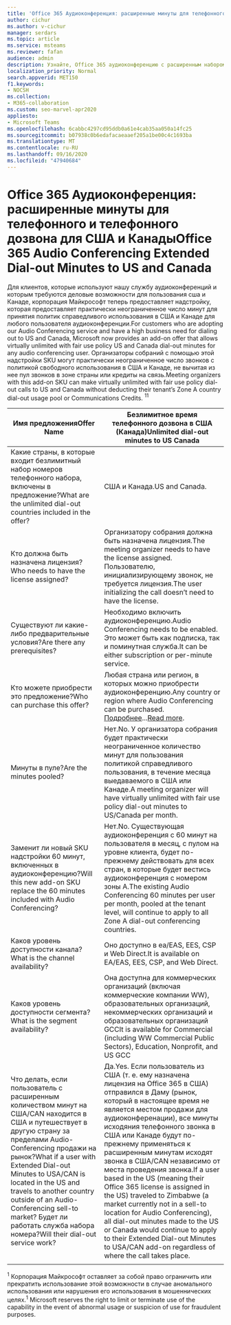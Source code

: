 ```yaml
---
title: 'Office 365 Аудиоконференция: расширенные минуты для телефонного и телефонного дозвона для США и Канады'
author: cichur
ms.author: v-cichur
manager: serdars
ms.topic: article
ms.service: msteams
ms.reviewer: fafan
audience: admin
description: Узнайте, Office 365 аудиоконференцию с расширенным набором минут для телефонного дозвона в США и Канаде.
localization_priority: Normal
search.appverid: MET150
f1.keywords:
- NOCSH
ms.collection:
- M365-collaboration
ms.custom: seo-marvel-apr2020
appliesto:
- Microsoft Teams
ms.openlocfilehash: 6cabbc4297cd95ddb0a61e4cab35aa050a14fc25
ms.sourcegitcommit: b07938c0b6edafacaeaaef205a1be00c4c1693ba
ms.translationtype: MT
ms.contentlocale: ru-RU
ms.lasthandoff: 09/16/2020
ms.locfileid: "47940684"
---
```

# <a name="office-365-audio-conferencing-extended-dial-out-minutes-to-us-and-canada"></a><span data-ttu-id="7977c-103">Office 365 Аудиоконференция: расширенные минуты для телефонного и телефонного дозвона для США и Канады</span><span class="sxs-lookup"><span data-stu-id="7977c-103">Office 365 Audio Conferencing Extended Dial-out Minutes to US and Canada</span></span>

<span data-ttu-id="7977c-104">Для клиентов, которые используют нашу службу аудиоконференций и которым требуются деловые возможности для пользования сша и Канаде, корпорация Майкрософт теперь предоставляет надстройку, которая предоставляет практически неограниченное число минут для принятия политик справедливого использования в США и Канаде для любого пользователя аудиоконференции.</span><span class="sxs-lookup"><span data-stu-id="7977c-104">For customers who are adopting our Audio Conferencing service and have a high business need for dialing out to US and Canada, Microsoft now provides an add-on offer that allows virtually unlimited with fair use policy US and Canada dial-out minutes for any audio conferencing user.</span></span> <span data-ttu-id="7977c-105">Организаторы собраний с помощью этой надстройки SKU могут практически неограниченное число звонков с политикой свободного использования в США и Канаде, не вычитая из нее пул звонков в зоне страны или кредиты на связь.</span><span class="sxs-lookup"><span data-stu-id="7977c-105">Meeting organizers with this add-on SKU can make virtually unlimited with fair use policy dial-out calls to US and Canada without deducting their tenant’s Zone A country dial-out usage pool or Communications Credits.</span></span> <span data-ttu-id="7977c-106"><sup>1</sup></span><span class="sxs-lookup"><span data-stu-id="7977c-106"><sup>1</sup></span></span>

|<span data-ttu-id="7977c-107">Имя предложения</span><span class="sxs-lookup"><span data-stu-id="7977c-107">Offer Name</span></span> | <span data-ttu-id="7977c-108">Безлимитное время телефонного дозвона в США (Канада)</span><span class="sxs-lookup"><span data-stu-id="7977c-108">Unlimited dial-out minutes to US Canada</span></span> |
|-----|------|
| <span data-ttu-id="7977c-109">Какие страны, в которые входит безлимитный набор номеров телефонного набора, включены в предложение?</span><span class="sxs-lookup"><span data-stu-id="7977c-109">What are the unlimited dial-out countries included in the offer?</span></span>| <span data-ttu-id="7977c-110">США и Канада.</span><span class="sxs-lookup"><span data-stu-id="7977c-110">US and Canada.</span></span>|
| <span data-ttu-id="7977c-111">Кто должна быть назначена лицензия?</span><span class="sxs-lookup"><span data-stu-id="7977c-111">Who needs to have the license assigned?</span></span> | <span data-ttu-id="7977c-112">Организатору собрания должна быть назначена лицензия.</span><span class="sxs-lookup"><span data-stu-id="7977c-112">The meeting organizer needs to have the license assigned.</span></span> <span data-ttu-id="7977c-113">Пользователю, инициализирующему звонок, не требуется лицензия.</span><span class="sxs-lookup"><span data-stu-id="7977c-113">The user initializing the call doesn’t need to have the license.</span></span> |
| <span data-ttu-id="7977c-114">Существуют ли какие-либо предварительные условия?</span><span class="sxs-lookup"><span data-stu-id="7977c-114">Are there any prerequisites?</span></span> | <span data-ttu-id="7977c-115">Необходимо включить аудиоконференцию.</span><span class="sxs-lookup"><span data-stu-id="7977c-115">Audio Conferencing needs to be enabled.</span></span> <span data-ttu-id="7977c-116">Это может быть как подписка, так и поминутная служба.</span><span class="sxs-lookup"><span data-stu-id="7977c-116">It can be either subscription or per-minute service.</span></span>|
| <span data-ttu-id="7977c-117">Кто можете приобрести это предложение?</span><span class="sxs-lookup"><span data-stu-id="7977c-117">Who can purchase this offer?</span></span> | <span data-ttu-id="7977c-118">Любая страна или регион, в которых можно приобрести аудиоконференцию.</span><span class="sxs-lookup"><span data-stu-id="7977c-118">Any country or region where Audio Conferencing can be purchased.</span></span> <span data-ttu-id="7977c-119">[Подробнее](country-and-region-availability-for-audio-conferencing-and-calling-plans/country-and-region-availability-for-audio-conferencing-and-calling-plans.md)...</span><span class="sxs-lookup"><span data-stu-id="7977c-119">[Read more](country-and-region-availability-for-audio-conferencing-and-calling-plans/country-and-region-availability-for-audio-conferencing-and-calling-plans.md).</span></span>|
| <span data-ttu-id="7977c-120">Минуты в пуле?</span><span class="sxs-lookup"><span data-stu-id="7977c-120">Are the minutes pooled?</span></span>  |<span data-ttu-id="7977c-121">Нет.</span><span class="sxs-lookup"><span data-stu-id="7977c-121">No.</span></span> <span data-ttu-id="7977c-122">У организатора собрания будет практически неограниченное количество минут для пользования политикой справедливого пользования, в течение месяца выедаваемого в США или Канаде.</span><span class="sxs-lookup"><span data-stu-id="7977c-122">A meeting organizer will have virtually unlimited with fair use policy dial-out minutes to US/Canada per month.</span></span> |
| <span data-ttu-id="7977c-123">Заменит ли новый SKU надстройки 60 минут, включенных в аудиоконференцию?</span><span class="sxs-lookup"><span data-stu-id="7977c-123">Will this new add-on SKU replace the 60 minutes included with Audio Conferencing?</span></span> | <span data-ttu-id="7977c-124">Нет.</span><span class="sxs-lookup"><span data-stu-id="7977c-124">No.</span></span> <span data-ttu-id="7977c-125">Существующая аудиоконференция с 60 минут на пользователя в месяц, с пулом на уровне клиента, будет по-прежнему действовать для всех стран, в которые будет вестись аудиоконференция с номером зоны A.</span><span class="sxs-lookup"><span data-stu-id="7977c-125">The existing Audio Conferencing 60 minutes per user per month, pooled at the tenant level, will continue to apply to all Zone A dial-out conferencing countries.</span></span>|
| <span data-ttu-id="7977c-126">Каков уровень доступности канала?</span><span class="sxs-lookup"><span data-stu-id="7977c-126">What is the channel availability?</span></span>  | <span data-ttu-id="7977c-127">Оно доступно в ea/EAS, EES, CSP и Web Direct.</span><span class="sxs-lookup"><span data-stu-id="7977c-127">It is available on EA/EAS, EES, CSP, and Web Direct.</span></span>  |
| <span data-ttu-id="7977c-128">Каков уровень доступности сегмента?</span><span class="sxs-lookup"><span data-stu-id="7977c-128">What is the segment availability?</span></span> | <span data-ttu-id="7977c-129">Она доступна для коммерческих организаций (включая коммерческие компании WW), образовательных организаций, некоммерческих организаций и образовательных организаций GCC</span><span class="sxs-lookup"><span data-stu-id="7977c-129">It is available for Commercial (including WW Commercial Public Sectors), Education, Nonprofit, and US GCC</span></span> |
| <span data-ttu-id="7977c-130">Что делать, если пользователь с расширенным количеством минут на США/CAN находится в США и путешествует в другую страну за пределами Audio-Conferencing продажи на рынок?</span><span class="sxs-lookup"><span data-stu-id="7977c-130">What if a user with Extended Dial-out Minutes to USA/CAN is located in the US and travels to another country outside of an Audio-Conferencing sell-to market?</span></span> <span data-ttu-id="7977c-131">Будет ли работать служба набора номера?</span><span class="sxs-lookup"><span data-stu-id="7977c-131">Will their dial-out service work?</span></span> | <span data-ttu-id="7977c-132">Да.</span><span class="sxs-lookup"><span data-stu-id="7977c-132">Yes.</span></span> <span data-ttu-id="7977c-133">Если пользователь из США (т. е. ему назначена лицензия на Office 365 в США) отправился в Даму (рынок, который в настоящее время не является местом продажи для аудиоконференации), все минуты исходяния телефонного звонка в США или Канаде будут по-прежнему применяться к расширенным минутам исходят звонка в США/CAN независимо от места проведения звонка.</span><span class="sxs-lookup"><span data-stu-id="7977c-133">If a user based in the US (meaning their Office 365 license is assigned in the US) traveled to Zimbabwe (a market currently not in a sell-to location for Audio Conferencing), all dial-out minutes made to the US or Canada would continue to apply to their Extended Dial-out Minutes to USA/CAN add-on regardless of where the call takes place.</span></span> |
|||

<span data-ttu-id="7977c-134"><sup>1</sup> Корпорация Майкрософт оставляет за собой право ограничить или прекратить использование этой возможности в случае аномального использования или нарушения его использования в мошеннических целях.</span><span class="sxs-lookup"><span data-stu-id="7977c-134"><sup>1</sup> Microsoft reserves the right to limit or terminate use of the capability in the event of abnormal usage or suspicion of use for fraudulent purposes.</span></span>
